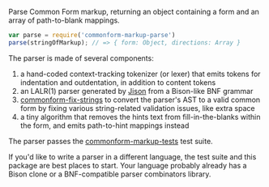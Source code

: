 Parse Common Form markup, returning an object containing a form and an array of path-to-blank mappings.

```javascript
var parse = require('commonform-markup-parse')
parse(stringOfMarkup); // => { form: Object, directions: Array }
```

The parser is made of several components:

1. a hand-coded context-tracking tokenizer (or lexer) that emits tokens for indentation and outdentation, in addition to content tokens
2. an LALR(1) parser generated by [Jison](https://npmjs.com/packages/jison) from a Bison-like BNF grammar
3. [commonform-fix-strings](https://npmjs.com/commonform-fix-strings) to convert the parser's AST to a valid common form by fixing various string-related validation issues, like extra space
4. a tiny algorithm that removes the hints text from fill-in-the-blanks within the form, and emits path-to-hint mappings instead

The parser passes the [commonform-markup-tests](https://npmjs.com/packages/commonform-markup-tests) test suite.

If you'd like to write a parser in a different language, the test suite and this package are best places to start. Your language probably already has a Bison clone or a BNF-compatible parser combinators library.
